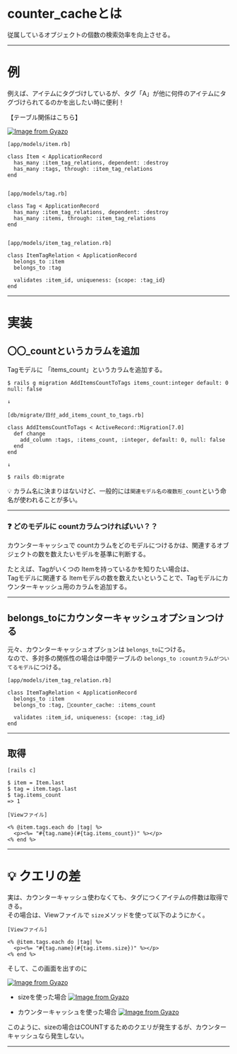 # counter_cacheとは
従属しているオブジェクトの個数の検索効率を向上させる。  
***

# 例
例えば、アイテムにタグづけしているが、タグ「A」が他に何件のアイテムにタグづけられてるのかを出したい時に便利！

【テーブル関係はこちら】

[![Image from Gyazo](https://i.gyazo.com/6fdf5c7510a109a412eca7c26a0d1479.png)](https://gyazo.com/6fdf5c7510a109a412eca7c26a0d1479)

~~~
[app/models/item.rb]

class Item < ApplicationRecord
  has_many :item_tag_relations, dependent: :destroy
  has_many :tags, through: :item_tag_relations
end


[app/models/tag.rb]

class Tag < ApplicationRecord
  has_many :item_tag_relations, dependent: :destroy
  has_many :items, through: :item_tag_relations
end


[app/models/item_tag_relation.rb]

class ItemTagRelation < ApplicationRecord
  belongs_to :item
  belongs_to :tag

  validates :item_id, uniqueness: {scope: :tag_id}
end
~~~
***

# 実装
## 〇〇_countというカラムを追加
Tagモデルに 「items_count」というカラムを追加する。
~~~
$ rails g migration AddItemsCountToTags items_count:integer default: 0 null: false

↓

[db/migrate/日付_add_items_count_to_tags.rb]

class AddItemsCountToTags < ActiveRecord::Migration[7.0]
  def change
    add_column :tags, :items_count, :integer, default: 0, null: false
  end
end

↓

$ rails db:migrate
~~~
💡 カラム名に決まりはないけど、一般的には`関連モデル名の複数形_count`という命名が使われることが多い。
***

### ❓ どのモデルに countカラムつければいい？？
カウンターキャッシュで countカラムをどのモデルにつけるかは、関連するオブジェクトの数を数えたいモデルを基準に判断する。 

たとえば、Tagがいくつの Itemを持っているかを知りたい場合は、  
Tagモデルに関連する Itemモデルの数を数えたいということで、Tagモデルにカウンターキャッシュ用のカラムを追加する。
***

## belongs_toにカウンターキャッシュオプションつける
元々、カウンターキャッシュオプションは `belongs_to`につける。  
なので、多対多の関係性の場合は中間テーブルの `belongs_to :countカラムがついてるモデル`につける。
~~~
[app/models/item_tag_relation.rb]

class ItemTagRelation < ApplicationRecord
  belongs_to :item
  belongs_to :tag, 🩵counter_cache: :items_count

  validates :item_id, uniqueness: {scope: :tag_id}
end
~~~
***

## 取得
~~~
[rails c]

$ item = Item.last
$ tag = item.tags.last
$ tag.items_count
=> 1
~~~
~~~
[Viewファイル]

<% @item.tags.each do |tag| %>
  <p><%= "#{tag.name}(#{tag.items_count})" %></p>
<% end %>
~~~
***

# 💡 クエリの差
実は、カウンターキャッシュ使わなくても、タグにつくアイテムの件数は取得できる。  
その場合は、Viewファイルで `size`メソッドを使って以下のようにかく。
~~~
[Viewファイル]

<% @item.tags.each do |tag| %>
  <p><%= "#{tag.name}(#{tag.items.size})" %></p>
<% end %>
~~~

そして、この画面を出すのに

[![Image from Gyazo](https://i.gyazo.com/ed8d1fc1684eb2fd4e157015adb5dc72.png)](https://gyazo.com/ed8d1fc1684eb2fd4e157015adb5dc72)

- sizeを使った場合
[![Image from Gyazo](https://i.gyazo.com/bc66b03f11fd41615f3e8881dad04e23.png)](https://gyazo.com/bc66b03f11fd41615f3e8881dad04e23)

- カウンターキャッシュを使った場合
[![Image from Gyazo](https://i.gyazo.com/64c0341741f5a336a67c74d8a8f50a74.png)](https://gyazo.com/64c0341741f5a336a67c74d8a8f50a74)

このように、sizeの場合はCOUNTするためのクエリが発生するが、カウンターキャッシュなら発生しない。
***
